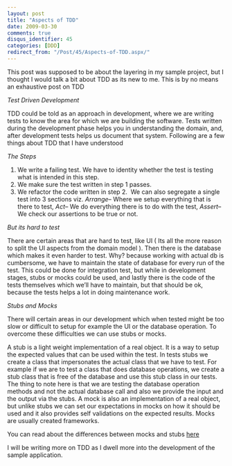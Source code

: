 ```yaml
---
layout: post
title: "Aspects of TDD"
date: 2009-03-30
comments: true
disqus_identifier: 45
categories: [DDD]
redirect_from: "/Post/45/Aspects-of-TDD.aspx/"
---
```

This post was supposed to be about the layering in my sample project,
but I thought I would talk a bit about TDD as its new to me. This is by
no means an exhaustive post on TDD

*Test Driven Development*

TDD could be told as an approach in development, where we are writing
tests to know the area for which we are building the software. Tests
written during the development phase helps you in understanding the
domain, and, after development tests helps us document that system.
Following are a few things about TDD that I have understood
<!--more-->
*The Steps*

1. We write a failing test. We have to identity whether the test is testing what is intended in this step.
2. We make sure the test written in step 1 passes.
3. We refactor the code written in step 2.
​
We can also segregate a single test into 3 sections viz. *Arrange*–
Where we setup everything that is there to test, *Act*– We do everything
there is to do with the test, *Assert*– We check our assertions to be
true or not.

*But its hard to test*

There are certain areas that are hard to test, like UI ( Its all the
more reason to split the UI aspects from the domain model ). Then there
is the database which makes it even harder to test. Why? because working
with actual db is cumbersome, we have to maintain the state of database
for every run of the test. This could be done for integration test, but
while in development stages, stubs or mocks could be used, and lastly
there is the code of the tests themselves which we’ll have to maintain,
but that should be ok, because the tests helps a lot in doing
maintenance work.

*Stubs and Mocks*

There will certain areas in our development which when tested might be
too slow or difficult to setup for example the UI or the database
operation. To overcome these difficulties we can use stubs or mocks. 
 
A stub is a light weight implementation of a real object. It is a way to
setup the expected values that can be used within the test. In tests
stubs we create a class that impersonates the actual class that we have
to test. For example if we are to test a class that does database
operations, we create a stub class that is free of the database and use
this stub class in our tests. The thing to note here is that we are
testing the database operation methods and not the actual database call
and also we provide the input and the output via the stubs. A mock is
also an implementation of a real object, but unlike stubs we can set our
expectations in mocks on how it should be used and it also provides self
validations on the expected results. Mocks are usually created
frameworks.

You can read about the differences between mocks and stubs
[here](http://martinfowler.com/articles/mocksArentStubs.html)

I will be writing more on TDD as I dwell more into the development of
the sample application.

